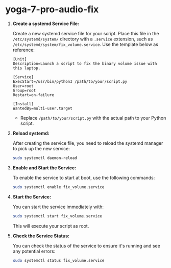 # yoga-7-pro-audio-fix

1. **Create a systemd Service File:**

   Create a new systemd service file for your script. Place this file in the `/etc/systemd/system/` directory with a `.service` extension, such as `/etc/systemd/system/fix_volume.service`. Use the template below as reference:

   ```plaintext
   [Unit]
   Description=Launch a script to fix the binary volume issue with this laptop.

   [Service]
   ExecStart=/usr/bin/python3 /path/to/your/script.py
   User=root
   Group=root
   Restart=on-failure

   [Install]
   WantedBy=multi-user.target
   ```

   - Replace `/path/to/your/script.py` with the actual path to your Python script.

2. **Reload systemd:**

   After creating the service file, you need to reload the systemd manager to pick up the new service:

   ```bash
   sudo systemctl daemon-reload
   ```

3. **Enable and Start the Service:**

   To enable the service to start at boot, use the following commands:

   ```bash
   sudo systemctl enable fix_volume.service
   ```

4. **Start the Service:**

   You can start the service immediately with:

   ```bash
   sudo systemctl start fix_volume.service
   ```

   This will execute your script as root.

5. **Check the Service Status:**

   You can check the status of the service to ensure it's running and see any potential errors:

   ```bash
   sudo systemctl status fix_volume.service
   ```

